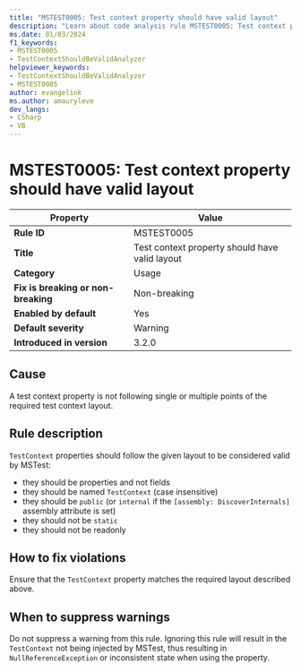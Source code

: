 ```yaml
---
title: "MSTEST0005: Test context property should have valid layout"
description: "Learn about code analysis rule MSTEST0005: Test context property should have valid layout"
ms.date: 01/03/2024
f1_keywords:
- MSTEST0005
- TestContextShouldBeValidAnalyzer
helpviewer_keywords:
- TestContextShouldBeValidAnalyzer
- MSTEST0005
author: evangelink
ms.author: amauryleve
dev_langs:
- CSharp
- VB
---
```

# MSTEST0005: Test context property should have valid layout

| Property                            | Value                                              |
|-------------------------------------|----------------------------------------------------|
| **Rule ID**                         | MSTEST0005                                         |
| **Title**                           | Test context property should have valid layout     |
| **Category**                        | Usage                                              |
| **Fix is breaking or non-breaking** | Non-breaking                                       |
| **Enabled by default**              | Yes                                                |
| **Default severity**                | Warning                                            |
| **Introduced in version**           | 3.2.0                                              |

## Cause

A test context property is not following single or multiple points of the required test context layout.

## Rule description

`TestContext` properties should follow the given layout to be considered valid by MSTest:

- they should be properties and not fields
- they should be named `TestContext` (case insensitive)
- they should be `public` (or `internal` if the `[assembly: DiscoverInternals]` assembly attribute is set)
- they should not be `static`
- they should not be readonly

## How to fix violations

Ensure that the `TestContext` property matches the required layout described above.

## When to suppress warnings

Do not suppress a warning from this rule. Ignoring this rule will result in the `TestContext` not being injected by MSTest, thus resulting in `NullReferenceException` or inconsistent state when using the property.
